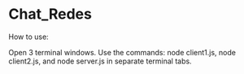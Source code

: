 # Chat_Redes

How to use:

Open 3 terminal windows.
Use the commands: node client1.js, node client2.js, and node server.js in separate terminal tabs.
